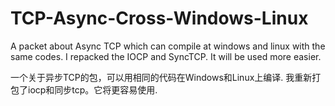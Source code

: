 # TCP-Async-Cross-Windows-Linux
A packet about Async TCP which can compile at windows and linux with the same codes.
I repacked the IOCP and SyncTCP. It will be used more easier.

一个关于异步TCP的包，可以用相同的代码在Windows和Linux上编译.
我重新打包了iocp和同步tcp。它将更容易使用.
